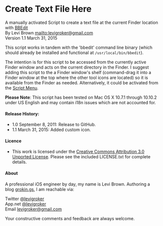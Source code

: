 Create Text File Here
===
A manually activated Script to create a text file at the current Finder location
with [BBEdit](http://www.bbedit.com/)  
By Levi Brown <mailto:levigroker@gmail.com>  
Version 1.1 March 31, 2015

This script works in tandem with the 'bbedit' command line binary (which should
already be installed and functional at `/usr/local/bin/bbedit`).

The intention is for this script to be accessed from the currently active Finder
window and acts on the current directory in the Finder. I suggest adding this
script to the a Finder window's shelf (command-drag it into a Finder window at the top
where the other tool icons are located) so it is available from the Finder as
needed. Alternatively, it could be activated from the [Script Menu](https://iworkautomation.com/numbers/script-menu.html).

**Please Note**: This script has been tested on Mac OS X 10.7.1 through 10.10.2 under
US English and may contain i18n issues which are not accounted for.

#### Release History:

* 1.0 September 8, 2011: Release to GitHub.
* 1.1 March 31, 2015: Added custom icon.

#### Licence

* This work is licensed under the [Creative Commons Attribution 3.0 Unported License](http://creativecommons.org/licenses/by/3.0/).
  Please see the included LICENSE.txt for complete details.

#### About

A professional iOS engineer by day, my name is Levi Brown. Authoring a blog
[grokin.gs](http://grokin.gs), I am reachable via:

Twitter [@levigroker](https://twitter.com/levigroker)  
App.net [@levigroker](https://alpha.app.net/levigroker)  
Email [levigroker@gmail.com](mailto:levigroker@gmail.com)  

Your constructive comments and feedback are always welcome.
